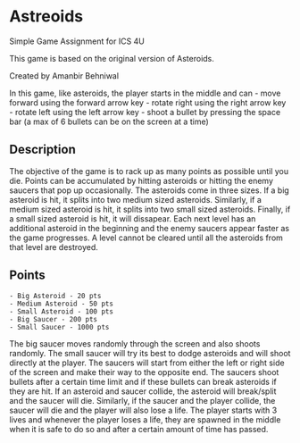 # Astreoids
Simple Game Assignment for ICS 4U

This game is based on the original version of Asteroids.

Created by Amanbir Behniwal

In this game, like asteroids, the player starts in the middle and can 
    - move forward using the forward arrow key
    - rotate right using the right arrow key
    - rotate left using the left arrow key
    - shoot a bullet by pressing the space bar (a max of 6 bullets can be on the screen at a time)
    
## Description
The objective of the game is to rack up as many points as possible until you die. Points can be accumulated by 
hitting asteroids or hitting the enemy saucers that pop up occasionally. The asteroids come in three sizes. If a big asteroid
is hit, it splits into two medium sized asteroids. Similarly, if a medium sized asteroid is hit, it splits into two small
sized asteroids. Finally, if a small sized asteroid is hit, it will dissapear. Each next level has an additional asteroid
in the beginning and the enemy saucers appear faster as the game progresses. A level cannot be cleared until all the asteroids 
from that level are destroyed. 

## Points
    - Big Asteroid - 20 pts
    - Medium Asteroid - 50 pts
    - Small Asteroid - 100 pts
    - Big Saucer - 200 pts
    - Small Saucer - 1000 pts
    

The big saucer moves randomly through the screen and also shoots randomly. The small saucer will try its best to dodge asteroids
and will shoot directly at the player. The saucers will start from either the left or right side of the screen and make their 
way to the opposite end. The saucers shoot bullets after a certain time limit and if these bullets can break asteroids if they 
are hit. If an asteroid and saucer collide, the asteroid will break/split and the saucer will die. Similarly, if the saucer and 
the player collide, the saucer will die and the player will also lose a life. 
The player starts with 3 lives and whenever the player loses a life, they are spawned in the middle when it is safe to do so
and after a certain amount of time has passed.
